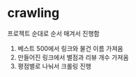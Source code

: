 # crawling
프로젝트 순대로 순서 매겨서 진행함

1. 베스트 500에서 링크와 물건 이름 가져옴
2. 만들어진 링크에서 별점과 리뷰 개수 가져옴
3. 평점별로 나눠서 크롤링 진행
